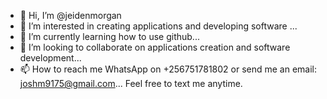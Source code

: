 - 👋 Hi, I’m @jeidenmorgan
- 👀 I’m interested in creating applications and developing software ...
- 🌱 I’m currently learning how to use github...
- 💞️ I’m looking to collaborate on applications creation and software development...
- 📫 How to reach me WhatsApp on +256751781802 or send me an email: joshm9175@gmail.com...
       Feel free to text me anytime.
<!---
jeidenmorgan/jeidenmorgan is a ✨ special ✨ repository because its `README.md` (this file) appears on your GitHub profile.
You can click the Preview link to take a look at your changes.
--->
